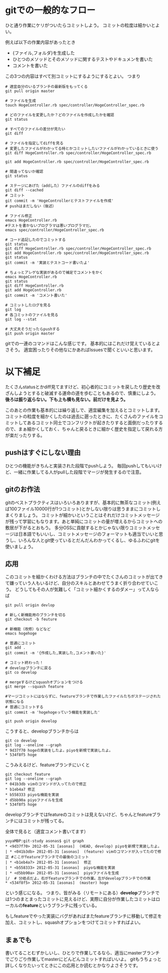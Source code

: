 gitでの一般的なフロー
===============

ひと通り作業にケリがついたらコミットしよう。
コミットの粒度は細かいとよい。

例えば以下の作業内容があったとき

* {ファイル,フォルダ}を生成した
* ひとつのメソッドとそのメソッドに関するテストやドキュメンを書いた
* コメントを書いた

この3つの内容はすべて別コミットにするようにするとよい。
つまり

```
# 適宜自分のいるブランチの最新版をもってくる
git pull origin master

# ファイルを生成
touch HogeController.rb spec/controller/HogeController_spec.rb

# どのファイルを変更したか？どのファイルを作成したかを確認
git status

# すべてのファイルの差分が見たい
git diff 

# ファイルを指定してdiffを見る
# 変更したファイルがわかってる時とかコミットしたいファイルがわかっているときに使う
git diff HogeController.rb spec/controller/HogeController_spec.rb 

git add HogeController.rb spec/controller/HogeController_spec.rb

# 間違ってないか確認
git status

# ステージにあげた（addした）ファイルのdiffをみる
git diff --cached
# コミット
git commit -m 'HogeControllerとテストファイルを作成'
# pushはまだしない（後述）

# ファイル修正
emacs HogeController.rb
#テストを書かないプログラマは悪いプログラマだ。
emacs spec/controller/HogeController_spec.rb 

# コード追記したのでコミットする
git status
git diff HogeController.rb spec/controller/HogeController_spec.rb
git add HogeController.rb spec/controller/HogeController_spec.rb
git status
git commit -m '実装とテストコード書いたよ'

# ちょっとアレゲな実装があるので補足でコメントをかく
emacs HogeController.rb
git status
git diff HogeController.rb
git add HogeController.rb
git commit -m 'コメント書いた'

# コミットしたログを見る
git log
# 各コミットのファイルを見る
git log --stat

# 大丈夫そうだったらpushする
git push origin master 
```

gitでの一連のコマンドはこんな感じです。
基本的にはこれだけ覚えているとよさそう。
適宜困ったりその他なにかあればIssuesで聞くといいと思います。

# 以下補足
たくさんstatusとかdiff見てますけど、初心者的にコミットを戻したり歴史を改ざんしようとすると破滅する運命の道を歩むこともあるので、慎重にしよう。
**後ろは振り返らない。下も上も横も見ない。前だけを見よう。**

このあとの作業も基本的には繰り返しで、適宜編集を加えるとコミットします。
コミットの粒度を細かくしたのは過去に遡ったときに、たくさんのファイルをコミットしてあるコミット同士でコンフリクトが起きたりすると面倒だったりするので、まぁ細かくしておく、ちゃんと戻るときに細かく歴史を指定して戻れる方が楽だったりする。

## pushはすぐにしない理由
ひとつの機能がきちんと実装された段階でpushしよう。
毎回pushしてもいいけど、一緒に作業してる人がpullした段階でマージが発生するので注意。

## gitのお作法
gitのベストプラクティスはいろいろありますが、基本的に無茶なコミット(例えば100ファイル10000行が1つコミット)とかしない限りは思うままにコミットしまくりましょう。
コミットが細かいということはそれだけコミットメッセージが残って学習にもなります。あと単純にコミットの量が増えるからコミットへの敷居が下がるとおもう。
多分OSSに貢献するとかじゃない限りコミットメッセージは日本語でもいいし、コミットメッセージのフォーマットも適当でいいと思うし、いろんな人とgit使っているとだんだんわかってくるし、ゆるふわにgitを使いましょう。


## 応用
このコミットを細かくわける方法はブランチの中でたくさんのコミットが出てきて嫌っていう人もいるけど、自分のスキルとあわせてうまく折り合わせていこう。
どうしてもその人が気難しく「コミット細かくするのダメー」って人ならば

```
git pull origin devlop

# 新しく新機能用のブランチを切る
git checkout -b feuture

# 新機能（改修）などなど
emacs hogehoge

# 普通にコミット
git add .
git commit -m '{作成した,実装した,コメント書いた}'

# コミット終わった！
# developブランチに戻る
git co develop

# mergeするけどsquashオプションをつける
git merge --squash feature

#マージコミットにはならずに、featureブランチで作業したファイルたちがステージされた状態になる
# 普通にコミットする
git commit -m 'hogehogeっていう機能を実装した'

git push origin develop
```

こうすると、developブランチからは

```
git co develop
git log --oneline --graph
* 9d37f70 hogeの実装をしたよ。piyoを新規で実装したよ。
* 534f8f5 hoge
```
こうみえるけど、featureブランチにいくと

```
git checkout feature
git log --oneline --graph
* 041b3db vimのコマンドが入ってたので修正
* b1eb4a7 修正
* b558333 piyoな機能を実装
* d5bb90a piyoファイルを生成
* 534f8f5 hoge
```
developブランチではfeatureのコミットは見えないけど、ちゃんとfeatureブランチにはコミットが残ってる。

全体で見ると（適宜コメント書いてます）

```
yuyaMBP:git-study asonas$ git graph
* <9d37f70> 2012-05-31 [asonas]  (HEAD, develop) piyoを新規で実装したよ。
| * <041b3db> 2012-05-31 [asonas]  (feature) vimのコマンドが入ってたので修正 #ここがfeatureブランチでの最後のコミット
| * <b1eb4a7> 2012-05-31 [asonas]  修正
| * <b558333> 2012-05-31 [asonas]  piyoな機能を実装
| * <d5bb90a> 2012-05-31 [asonas]  piyoファイルを生成
|/  # 分岐点だよ。右がfeatureブランチでの作業。左がdevelopブランチでの作業
* <534f8f5> 2012-05-31 [asonas]  (master) hoge
```

という感じになる。
つまり、皆がみる（リモートにある）**develop**ブランチでは1つのまとまったコミットに見えるけど、実際に自分が作業したコミットはローカルの**feature**というブランチに残っている。

もしfeatureでやった実装にバグがあればまたfeatureブランチに移動して修正を加え、コミットし、squashオプションをつけてコミットすればよい。


## まぁでも
書いてることむずかしいし、ひとりで作業してるなら、適当にmasterブランチでごりごり作業してmasterにどんどんコミットすればいいよ。
gitもうちょっと詳しくなりたいってときにこの応用とか読むとかなりよさそうです。

